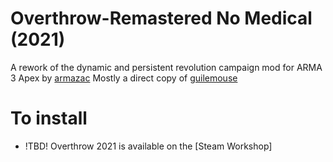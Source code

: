 # Overthrow-Remastered No Medical (2021)

A rework of the dynamic and persistent revolution campaign mod for ARMA 3 Apex by [armazac](https://github.com/ArmaOverthrow/Overthrow)
Mostly a direct copy of [guilemouse](https://github.com/guilemouse/Overthrow)

# To install
* !TBD! Overthrow 2021 is available on the [Steam Workshop]
